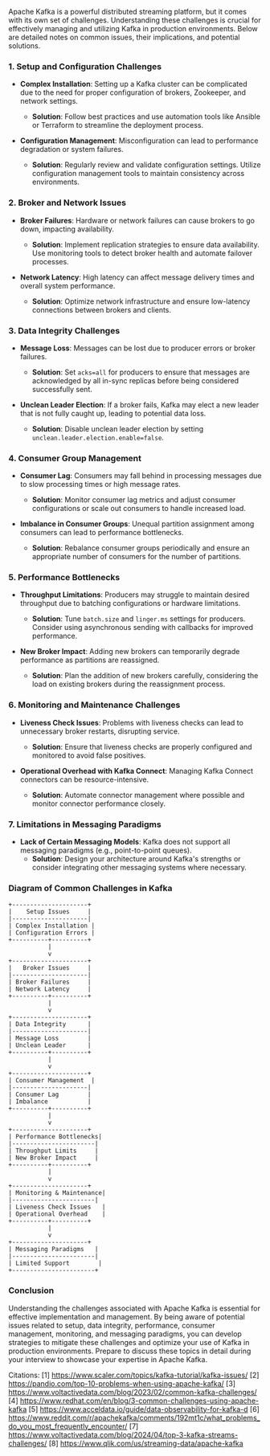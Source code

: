Apache Kafka is a powerful distributed streaming platform, but it comes with its own set of challenges. Understanding these challenges is crucial for effectively managing and utilizing Kafka in production environments. Below are detailed notes on common issues, their implications, and potential solutions.

### 1. Setup and Configuration Challenges

- **Complex Installation**: Setting up a Kafka cluster can be complicated due to the need for proper configuration of brokers, Zookeeper, and network settings.
  - **Solution**: Follow best practices and use automation tools like Ansible or Terraform to streamline the deployment process.

- **Configuration Management**: Misconfiguration can lead to performance degradation or system failures.
  - **Solution**: Regularly review and validate configuration settings. Utilize configuration management tools to maintain consistency across environments.

### 2. Broker and Network Issues

- **Broker Failures**: Hardware or network failures can cause brokers to go down, impacting availability.
  - **Solution**: Implement replication strategies to ensure data availability. Use monitoring tools to detect broker health and automate failover processes.

- **Network Latency**: High latency can affect message delivery times and overall system performance.
  - **Solution**: Optimize network infrastructure and ensure low-latency connections between brokers and clients.

### 3. Data Integrity Challenges

- **Message Loss**: Messages can be lost due to producer errors or broker failures.
  - **Solution**: Set `acks=all` for producers to ensure that messages are acknowledged by all in-sync replicas before being considered successfully sent.

- **Unclean Leader Election**: If a broker fails, Kafka may elect a new leader that is not fully caught up, leading to potential data loss.
  - **Solution**: Disable unclean leader election by setting `unclean.leader.election.enable=false`.

### 4. Consumer Group Management

- **Consumer Lag**: Consumers may fall behind in processing messages due to slow processing times or high message rates.
  - **Solution**: Monitor consumer lag metrics and adjust consumer configurations or scale out consumers to handle increased load.

- **Imbalance in Consumer Groups**: Unequal partition assignment among consumers can lead to performance bottlenecks.
  - **Solution**: Rebalance consumer groups periodically and ensure an appropriate number of consumers for the number of partitions.

### 5. Performance Bottlenecks

- **Throughput Limitations**: Producers may struggle to maintain desired throughput due to batching configurations or hardware limitations.
  - **Solution**: Tune `batch.size` and `linger.ms` settings for producers. Consider using asynchronous sending with callbacks for improved performance.

- **New Broker Impact**: Adding new brokers can temporarily degrade performance as partitions are reassigned.
  - **Solution**: Plan the addition of new brokers carefully, considering the load on existing brokers during the reassignment process.

### 6. Monitoring and Maintenance Challenges

- **Liveness Check Issues**: Problems with liveness checks can lead to unnecessary broker restarts, disrupting service.
  - **Solution**: Ensure that liveness checks are properly configured and monitored to avoid false positives.

- **Operational Overhead with Kafka Connect**: Managing Kafka Connect connectors can be resource-intensive.
  - **Solution**: Automate connector management where possible and monitor connector performance closely.

### 7. Limitations in Messaging Paradigms

- **Lack of Certain Messaging Models**: Kafka does not support all messaging paradigms (e.g., point-to-point queues).
  - **Solution**: Design your architecture around Kafka's strengths or consider integrating other messaging systems where necessary.

### Diagram of Common Challenges in Kafka

```plaintext
+---------------------+
|    Setup Issues     |
|---------------------|
| Complex Installation |
| Configuration Errors |
+----------+----------+
           |
           v
+---------------------+
|   Broker Issues     |
|---------------------|
| Broker Failures     |
| Network Latency     |
+----------+----------+
           |
           v
+---------------------+
| Data Integrity      |
|---------------------|
| Message Loss        |
| Unclean Leader      |
+----------+----------+
           |
           v
+---------------------+
| Consumer Management  |
|---------------------|
| Consumer Lag        |
| Imbalance           |
+----------+----------+
           |
           v
+---------------------+
| Performance Bottlenecks|
|-----------------------|
| Throughput Limits     |
| New Broker Impact     |
+----------+----------+
           |
           v
+---------------------+
| Monitoring & Maintenance|
|-----------------------|
| Liveness Check Issues   |
| Operational Overhead    |
+----------+----------+
           |
           v
+---------------------+
| Messaging Paradigms   |
|-----------------------|
| Limited Support        |
+-----------------------+
```

### Conclusion

Understanding the challenges associated with Apache Kafka is essential for effective implementation and management. By being aware of potential issues related to setup, data integrity, performance, consumer management, monitoring, and messaging paradigms, you can develop strategies to mitigate these challenges and optimize your use of Kafka in production environments. Prepare to discuss these topics in detail during your interview to showcase your expertise in Apache Kafka.

Citations:
[1] https://www.scaler.com/topics/kafka-tutorial/kafka-issues/
[2] https://pandio.com/top-10-problems-when-using-apache-kafka/
[3] https://www.voltactivedata.com/blog/2023/02/common-kafka-challenges/
[4] https://www.redhat.com/en/blog/3-common-challenges-using-apache-kafka
[5] https://www.acceldata.io/guide/data-observability-for-kafka-d
[6] https://www.reddit.com/r/apachekafka/comments/192mt1c/what_problems_do_you_most_frequently_encounter/
[7] https://www.voltactivedata.com/blog/2024/04/top-3-kafka-streams-challenges/
[8] https://www.qlik.com/us/streaming-data/apache-kafka